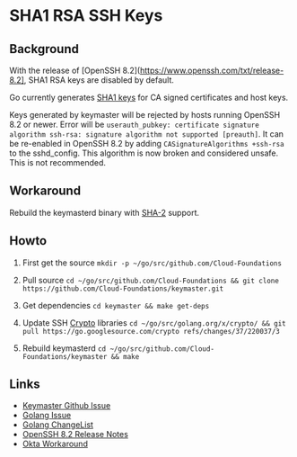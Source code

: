 # SHA1 RSA SSH Keys

## Background
With the release of [OpenSSH 8.2](https://www.openssh.com/txt/release-8.2], SHA1
RSA keys are disabled by default.

Go currently generates [SHA1 keys](https://github.com/golang/go/issues/37278)
for CA signed certificates and host keys.

Keys generated by keymaster will be rejected by hosts running OpenSSH 8.2 or
newer. Error will be ```userauth_pubkey: certificate signature algorithm ssh-rsa: signature algorithm not supported [preauth]```. It can be re-enabled in OpenSSH 8.2 by adding
```CASignatureAlgorithms +ssh-rsa``` to the sshd_config. This algorithm is now
broken and considered unsafe. This is not recommended.

## Workaround
Rebuild the keymasterd binary with [SHA-2](https://go-review.googlesource.com/c/crypto/+/220037/)
support.

## Howto

1. First get the source
   ```mkdir -p ~/go/src/github.com/Cloud-Foundations```

2. Pull source
   ```cd ~/go/src/github.com/Cloud-Foundations && git clone https://github.com/Cloud-Foundations/keymaster.git```

3. Get dependencies
   ```cd keymaster && make get-deps```

4. Update SSH [Crypto](https://go-review.googlesource.com/c/crypto/+/220037/) libraries
   ```cd ~/go/src/golang.org/x/crypto/ && git pull https://go.googlesource.com/crypto refs/changes/37/220037/3```

5. Rebuild keymasterd
   ```cd ~/go/src/github.com/Cloud-Foundations/keymaster && make```

## Links
* [Keymaster Github Issue](https://github.com/Cloud-Foundations/keymaster/issues/75)
* [Golang Issue](https://github.com/golang/go/issues/37278)
* [Golang ChangeList](https://go-review.googlesource.com/c/crypto/+/220037/)
* [OpenSSH 8.2 Release Notes](https://www.openssh.com/txt/release-8.2)
* [Okta Workaround](https://support.okta.com/help/s/question/0D51Y00009BJVuZSAX/kali-linux-support-isnt-the-sshrsa-signature-algorithm-a-bad-idea?language=en_US)